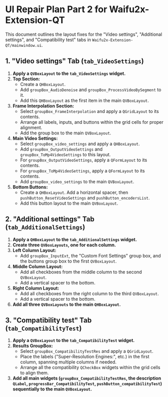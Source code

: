 # UI Repair Plan Part 2 for Waifu2x-Extension-QT

This document outlines the layout fixes for the "Video settings", "Additional settings", and "Compatibility test" tabs in `Waifu2x-Extension-QT/mainwindow.ui`.

## 1. "Video settings" Tab (`tab_VideoSettings`)

1.  **Apply a `QVBoxLayout` to the `tab_VideoSettings` widget.**
2.  **Top Section:**
    *   Create a `QHBoxLayout`.
    *   Add `groupBox_AudioDenoise` and `groupBox_ProcessVideoBySegment` to it.
    *   Add this `QHBoxLayout` as the first item in the main `QVBoxLayout`.
3.  **Frame Interpolation Section:**
    *   Select `groupBox_FrameInterpolation` and apply a `QGridLayout` to its contents.
    *   Arrange all labels, inputs, and buttons within the grid cells for proper alignment.
    *   Add the group box to the main `QVBoxLayout`.
4.  **Main Video Settings:**
    *   Select `groupBox_video_settings` and apply a `QHBoxLayout`.
    *   Add `groupBox_OutputVideoSettings` and `groupBox_ToMp4VideoSettings` to this layout.
    *   For `groupBox_OutputVideoSettings`, apply a `QFormLayout` to its contents.
    *   For `groupBox_ToMp4VideoSettings`, apply a `QFormLayout` to its contents.
    *   Add `groupBox_video_settings` to the main `QVBoxLayout`.
5.  **Bottom Buttons:**
    *   Create a `QHBoxLayout`. Add a horizontal spacer, then `pushButton_ResetVideoSettings` and `pushButton_encodersList`.
    *   Add this button layout to the main `QVBoxLayout`.

## 2. "Additional settings" Tab (`tab_AdditionalSettings`)

1.  **Apply a `QHBoxLayout` to the `tab_AdditionalSettings` widget.**
2.  **Create three `QVBoxLayouts`, one for each column.**
3.  **Left Column Layout:**
    *   Add `groupBox_InputExt`, the "Custom Font Settings" group box, and the buttons group box to the first `QVBoxLayout`.
4.  **Middle Column Layout:**
    *   Add all checkboxes from the middle column to the second `QVBoxLayout`.
    *   Add a vertical spacer to the bottom.
5.  **Right Column Layout:**
    *   Add all checkboxes from the right column to the third `QVBoxLayout`.
    *   Add a vertical spacer to the bottom.
6.  **Add all three `QVBoxLayouts` to the main `QHBoxLayout`.**

## 3. "Compatibility test" Tab (`tab_CompatibilityTest`)

1.  **Apply a `QVBoxLayout` to the `tab_CompatibilityTest` widget.**
2.  **Results GroupBox:**
    *   Select `groupBox_CompatibilityTestRes` and apply a `QGridLayout`.
    *   Place the labels ("Super-Resolution Engines:", etc.) in the first column, spanning multiple columns if needed.
    *   Arrange all the compatibility `QCheckBox` widgets within the grid cells to align them.
3.  **Add all main widgets (`groupBox_CompatibilityTestRes`, the description `QLabel`, `progressBar_CompatibilityTest`, `pushButton_compatibilityTest`) sequentially to the main `QVBoxLayout`.**
